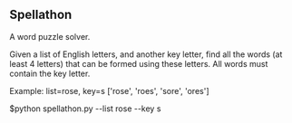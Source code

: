 Spellathon
---------------------

A word puzzle solver.


Given a list of English letters, and another key letter, find all the words (at least 4 letters) that can be formed using these letters. All words must contain the key letter.

Example: list=rose, key=s 
['rose', 'roes', 'sore', 'ores']

$python spellathon.py --list rose --key s

